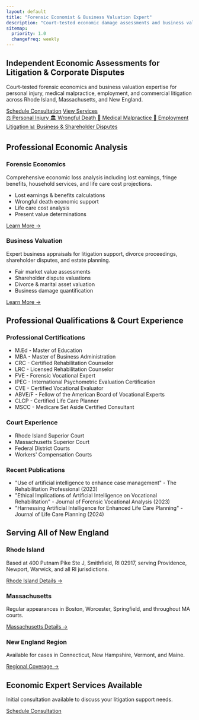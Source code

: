 ```yaml
---
layout: default
title: "Forensic Economist & Business Valuation Expert"
description: "Court-tested economic damage assessments and business valuations for lawyers across Rhode Island, Massachusetts, and New England. Schedule a case review."
sitemap:
  priority: 1.0
  changefreq: weekly
---
```


<main>
<!-- Hero Section -->
<section class="hero" role="region" aria-label="Hero">
    <div class="container">
        <div class="hero-content">
            <h1>Independent Economic Assessments for Litigation & Corporate Disputes</h1>
            <p class="hero-subtitle">Court-tested forensic economics and business valuation expertise for personal injury, medical malpractice, employment, and commercial litigation across Rhode Island, Massachusetts, and New England.</p>
            <div class="hero-cta">
                <a href="{{ '/contact/' | relative_url }}" class="btn btn-primary">Schedule Consultation</a>
                <a href="{{ '/services/' | relative_url }}" class="btn btn-secondary">View Services</a>
            </div>
        </div>
    </div>
</section>

<!-- Practice Areas Strip -->
<section class="practice-areas-strip" role="region" aria-label="Practice Areas">
    <div class="container">
        <nav class="practice-areas-chips" aria-label="Practice area quick links">
            <a href="{{ '/practice-areas/personal-injury/' | relative_url }}" class="practice-chip">
                <span class="icon" aria-hidden="true">⚖️</span>
                Personal Injury
            </a>
            <a href="{{ '/practice-areas/personal-injury/' | relative_url }}" class="practice-chip">
                <span class="icon" aria-hidden="true">🏛️</span>
                Wrongful Death
            </a>
            <a href="{{ '/practice-areas/medical-malpractice/' | relative_url }}" class="practice-chip">
                <span class="icon" aria-hidden="true">🏥</span>
                Medical Malpractice
            </a>
            <a href="{{ '/practice-areas/employment/' | relative_url }}" class="practice-chip">
                <span class="icon" aria-hidden="true">💼</span>
                Employment Litigation
            </a>
            <a href="{{ '/practice-areas/commercial-disputes/' | relative_url }}" class="practice-chip">
                <span class="icon" aria-hidden="true">📊</span>
                Business & Shareholder Disputes
            </a>
        </nav>
    </div>
</section>

<!-- Service Snapshot -->
<section class="services-overview" role="region" aria-labelledby="services-heading">
    <div class="container">
        <h2 id="services-heading">Professional Economic Analysis</h2>
        <div class="services-grid">
            <article class="service-card">
                <h3>Forensic Economics</h3>
                <p>Comprehensive economic loss analysis including lost earnings, fringe benefits, household services, and life care cost projections.</p>
                <ul>
                    <li>Lost earnings & benefits calculations</li>
                    <li>Wrongful death economic support</li>
                    <li>Life care cost analysis</li>
                    <li>Present value determinations</li>
                </ul>
                <a href="{{ '/services/forensic-economics/' | relative_url }}" class="learn-more">Learn More →</a>
            </article>
            <article class="service-card">
                <h3>Business Valuation</h3>
                <p>Expert business appraisals for litigation support, divorce proceedings, shareholder disputes, and estate planning.</p>
                <ul>
                    <li>Fair market value assessments</li>
                    <li>Shareholder dispute valuations</li>
                    <li>Divorce & marital asset valuation</li>
                    <li>Business damage quantification</li>
                </ul>
                <a href="{{ '/services/business-valuation/' | relative_url }}" class="learn-more">Learn More →</a>
            </article>
        </div>
    </div>
</section>

<!-- Trust Signals -->
<section class="trust-signals" role="region" aria-labelledby="qualifications-heading">
    <div class="container">
        <h2 id="qualifications-heading">Professional Qualifications & Court Experience</h2>
        <div class="credentials-grid">
            <div class="credential">
                <h3>Professional Certifications</h3>
                <ul>
                    <li>M.Ed - Master of Education</li>
                    <li>MBA - Master of Business Administration</li>
                    <li>CRC - Certified Rehabilitation Counselor</li>
                    <li>LRC - Licensed Rehabilitation Counselor</li>
                    <li>FVE - Forensic Vocational Expert</li>
                    <li>IPEC - International Psychometric Evaluation Certification</li>
                    <li>CVE - Certified Vocational Evaluator</li>
                    <li>ABVE/F - Fellow of the American Board of Vocational Experts</li>
                    <li>CLCP - Certified Life Care Planner</li>
                    <li>MSCC - Medicare Set Aside Certified Consultant</li>
                </ul>
            </div>
            <div class="credential">
                <h3>Court Experience</h3>
                <ul>
                    <li>Rhode Island Superior Court</li>
                    <li>Massachusetts Superior Court</li>
                    <li>Federal District Courts</li>
                    <li>Workers' Compensation Courts</li>
                </ul>
            </div>
            <div class="credential">
                <h3>Recent Publications</h3>
                <ul>
                    <li>"Use of artificial intelligence to enhance case management" - The Rehabilitation Professional (2023)</li>
                    <li>"Ethical Implications of Artificial Intelligence on Vocational Rehabilitation" - Journal of Forensic Vocational Analysis (2023)</li>
                    <li>"Harnessing Artificial Intelligence for Enhanced Life Care Planning" - Journal of Life Care Planning (2024)</li>
                </ul>
            </div>
        </div>
    </div>
</section>

<!-- Geographic Coverage -->
<section class="geographic-coverage" role="region" aria-labelledby="coverage-heading">
    <div class="container">
        <h2 id="coverage-heading">Serving All of New England</h2>
        <div class="locations-grid">
            <article class="location-card">
                <h3>Rhode Island</h3>
                <p>Based at 400 Putnam Pike Ste J, Smithfield, RI 02917, serving Providence, Newport, Warwick, and all RI jurisdictions.</p>
                <a href="{{ '/locations/rhode-island-forensic-economist/' | relative_url }}">Rhode Island Details →</a>
            </article>
            <article class="location-card">
                <h3>Massachusetts</h3>
                <p>Regular appearances in Boston, Worcester, Springfield, and throughout MA courts.</p>
                <a href="{{ '/locations/massachusetts-forensic-economist/' | relative_url }}">Massachusetts Details →</a>
            </article>
            <article class="location-card">
                <h3>New England Region</h3>
                <p>Available for cases in Connecticut, New Hampshire, Vermont, and Maine.</p>
                <a href="{{ '/locations/new-england-economic-expert/' | relative_url }}">Regional Coverage →</a>
            </article>
        </div>
    </div>
</section>

<!-- CTA Section -->
<section class="cta-section" role="region" aria-labelledby="cta-heading">
    <div class="container">
        <div class="cta-content">
            <h2 id="cta-heading">Economic Expert Services Available</h2>
            <p>Initial consultation available to discuss your litigation support needs.</p>
            <a href="{{ '/contact/' | relative_url }}" class="btn btn-primary btn-large">Schedule Consultation</a>
        </div>
    </div>
</section>
</main>